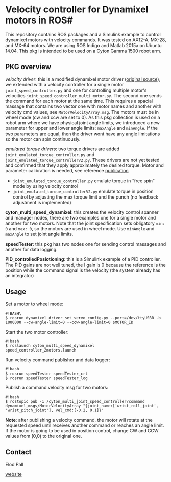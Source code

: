 # Velocity controller for Dynamixel motors in ROS#

This repository contains ROS packages and a Simulink example to control dynamixel motors with velocity commands. It was tested on AX12-A, MX-28, and MX-64 motors. We are using ROS Indigo and Matlab 2015a on Ubuntu 14.04. This pkg is intended to be used on a Cyton Gamma 1500 robot arm.

## PKG overview ##

*velocity driver*: this is a modified dynamixel motor driver ([original source](https://github.com/arebgun/dynamixel_motor)), we extended with a velocity controller for a single motor `joint_speed_controller.py` and one for controlling multiple motor's velocities `joint_speed_controller_multi_motor.py`. The second one sends the command for each motor at the same time. This requires a spacial massage that contains two vector one with motor names and another with velocity cmd values, see `MotorVelocityArray.msg`. 
The motors must be in wheel mode (cw and ccw are set to 0). As this pkg collection is used on a robot arm where we have physical joint angle limits, we introduced a new parameter for upper and lower angle limits: `maxAngle` and `minAngle`. If the two parameters are equal, then the driver wont have any angle limitations so the motor can spin continuously.

*emulated torque drivers*: two torque drivers are added `joint_emulated_torque_controller.py` and `joint_emulated_torque_controllerV2.py`. These drivers are not yet tested and confirmed that they apply approximately the desired torque. Motor and parameter calibration is needed, see reference [publication](http://shervinemami.info/dynamixel_study_by_ett.pdf)

* `joint_emulated_torque_controller.py` emulate torque in “free spin” mode by using velocity control
* `joint_emulated_torque_controllerV2.py` emulate torque in position control by adjusting the max torque limit and the punch (no feedback adjustment is implemented)  

**cyton_multi_speed_dynamixel**: this creates the velocity control spanner and manager nodes, there are two examples one for a single motor and another for two motors. Note that the joint specification sets obligatory `min: 0` and `max: 0`, so the motors are used in wheel mode. Use `minAngle` and `maxAngle` to set joint angle limits. 

**speedTester**: this pkg has two nodes one for sending control massages and another for data logging.

**PID_controlledPosiotioning**: this is a Simulink example of a PID controller. The PID gains are not well tuned, the I gain is 0 because the reference is the position while the command signal is the velocity (the system already has an integrator)

## Usage ##

Set a motor to wheel mode:

```
#!BASH\
$ rosrun dynamixel_driver set_servo_config.py --port=/dev/ttyUSB0 -b 1000000 --cw-angle-limit=0 --ccw-angle-limit=0 $MOTOR_ID
```

Start the two motor controller:

```
#!bash
$ roslaunch cyton_multi_speed_dynamixel speed_controller_2motors.launch

```

Run velocity command publisher and data logger:

```
#!bash
$ rosrun speedTester speedTester_crt
$ rosrun speedTester speedTester_log
```

Publish a command velocity msg for two motors:

```
#!bash
$ rostopic pub -1 /cyton_multi_joint_speed_controller/command dynamixel_msgs/MotorVelocityArray "{joint_name:['wrist_roll_joint', 'wrist_pitch_joint'], vel_cmd:[-0.2, 0.1]}"
```
**Note**: after publishing a velocity command, the motor will rotate at the requested speed until receives another command or reaches an angle limit. If the motor is going to be used in position control, change CW and CCW values from (0,0) to the original one. 

## Contact ##
Elod Pall

[website](https://sites.google.com/site/timecontroll/home)